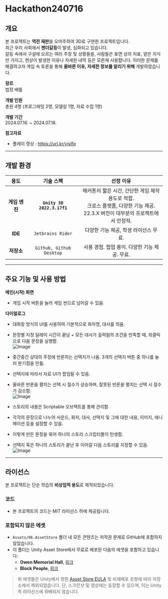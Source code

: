 # Hackathon240716

## 개요  
본 프로젝트는 **역전 재판**을 오마주하여 3D로 구현한 프로젝트입니다.      
최근 우리 사회에서 **젠더갈등**이 발생, 심화되고 있습니다.        
갈등 속에서 구설에 오르는 여러 주장 및 상황들을, 사람들은 표면 상의 지표, 얕은 지식만 가지고, 현상이 발생한 이유나 자세한 내막 등은 모른채 사용합니다. 
이러한 문제를 해결하고자 게임 속 토론을 통해 **올바른 이유, 자세한 정보를 알리기 위해** 개발하였습니다.        


**장르**   
법정 배틀

**개발 인원**   
총원 4명 (프로그래밍 2명, 모델링 1명, 자료 수집 1명)

**개발 기간**   
2024.07.16. ~ 2024.07.18.

**참고자료**   
- 플레이 영상 : <https://url.kr/yjslfq>

---

## 개발 환경
| **용도** | **기술 스펙** | **선정 이유** |
|:---:|:---:|:---:|
| **게임 엔진** | **`Unity 3D 2022.3.17f1`**  | 해커톤의 짧은 시간, 간단한 게임 제작 용도로 적합.</br> 크로스 플랫폼, 다양한 기능 제공.</br> 22.3.X 버전이 대부분의 프로젝트에서 안정적. |
| **IDE** | `Jetbrains Rider` | 다양한 기능 제공, 학생 라이선스 무료.    |
| **저장소** | `Github, Github Desktop` | 사용 경험. 협업 용이.    다양한 기능 제공. 무료. |

---

## 주요 기능 및 사용 방법
**메인(시작) 화면**
* 게임 시작 버튼을 눌러 게임 씬으로 넘어갈 수 있음.

**다이얼로그**
* 대화창 방식의 UI를 사용하여 기본적으로 화자명, 대사를 띄움.
* 문장별 지정 딜레이 시간이 끝남 + 모든 대사가 출력됨의 조건을 만족할 때, 좌클릭으로 다음 문장을 실행함.     
![Image](https://github.com/user-attachments/assets/9959e80b-de56-4931-9724-d00530351dc4)      

* 중간중간 상대의 주장에 반론하는 선택지가 나옴. 3개의 선택지 버튼 중 하나를 눌러 분기점을 만듦.
* 선택지에 따라서 자료 UI가 팝업될 수 있음.
* 올바른 반론을 펼치는 선택 시 점수가 상승하며, 잘못된 반론을 펼치는 선택 시 점수가 감소함.      
![Image](https://github.com/user-attachments/assets/45f90aaa-d183-4f87-ac46-df8398550a29)

* 스토리의 내용은 Scriptable 오브젝트를 통해 관리함.
* 각각의 문장으로 나누어 사운드, 화자, 대사, 선택지 및 그에 대한 내용, 이미지, 애니메이션 등을 설정할 수 있음.
* 이렇게 만든 문장을 묶어 하나의 스토리 스크립터블이 탄생함.
* 선택지 혹은 하나의 스토리가 끝난 후 이어갈 다음 스토리를 지정할 수 있음.
![Image](https://github.com/user-attachments/assets/c90800a1-a574-4753-ac6c-4fc80cbb2cba)

---

## 라이선스
본 프로젝트는 단순 학습의 **비상업적 용도**로 제작되었습니다.

### 코드
- 본 프로젝트의 코드는 MIT 라이선스 하에 제공됩니다.

### 포함되지 않은 에셋
- `Assets/06.AssetStore` 폴더 내 모든 콘텐츠는 저작권 문제로 GitHub에 포함하지 않았습니다.
- 이 폴더는 Unity Asset Store에서 무료로 배포된 다음의 에셋을 포함하고 있습니다:
  - **Owen Memorial Hall**, [링크](https://assetstore.unity.com/packages/package/282519)
  - **Block People**, [링크](https://assetstore.unity.com/packages/3d/characters/block-people-60962)

> 위 에셋들은 Unity에서 정한 [Asset Store EULA](https://unity3d.com/legal/as_terms) 및 비재배포 조항에 따라 저장소에서 제외되었습니다. 단, 스크린샷 및 영상에는 등장할 수 있으며, 이는 Unity 측 라이선스에 위배되지 않습니다.
